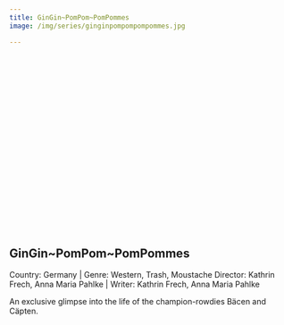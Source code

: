 ```yaml
---
title: GinGin~PomPom~PomPommes
image: /img/series/ginginpompompompommes.jpg

---
```

<iframe width="560" height="315" src="" frameborder="0" allow="accelerometer; autoplay; encrypted-media; gyroscope; picture-in-picture" allowfullscreen></iframe>

## GinGin~PomPom~PomPommes
Country: Germany | Genre: Western, Trash, Moustache
Director:  Kathrin Frech, Anna Maria Pahlke | Writer: Kathrin Frech, Anna Maria Pahlke

An exclusive glimpse into the life of the champion-rowdies Bäcen and Cäpten.